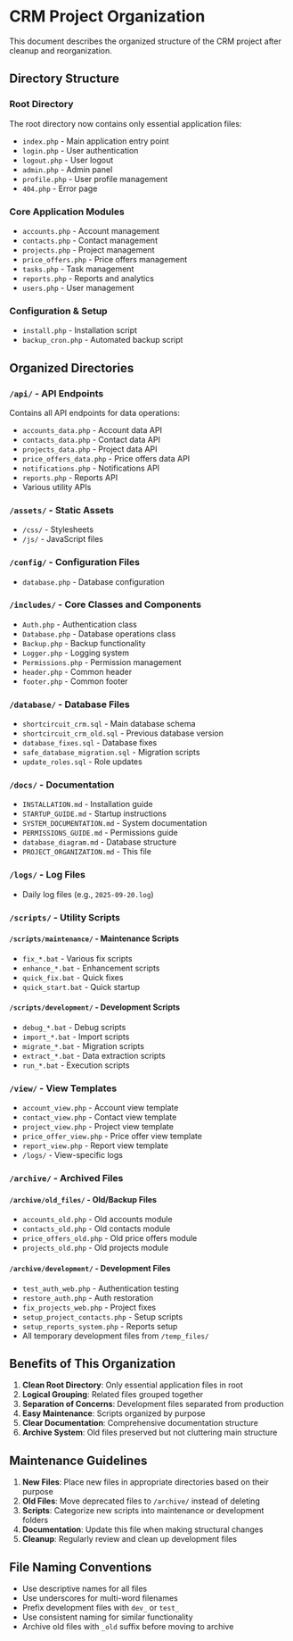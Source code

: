 # CRM Project Organization

This document describes the organized structure of the CRM project after cleanup and reorganization.

## Directory Structure

### Root Directory
The root directory now contains only essential application files:
- `index.php` - Main application entry point
- `login.php` - User authentication
- `logout.php` - User logout
- `admin.php` - Admin panel
- `profile.php` - User profile management
- `404.php` - Error page

### Core Application Modules
- `accounts.php` - Account management
- `contacts.php` - Contact management
- `projects.php` - Project management
- `price_offers.php` - Price offers management
- `tasks.php` - Task management
- `reports.php` - Reports and analytics
- `users.php` - User management

### Configuration & Setup
- `install.php` - Installation script
- `backup_cron.php` - Automated backup script

## Organized Directories

### `/api/` - API Endpoints
Contains all API endpoints for data operations:
- `accounts_data.php` - Account data API
- `contacts_data.php` - Contact data API
- `projects_data.php` - Project data API
- `price_offers_data.php` - Price offers data API
- `notifications.php` - Notifications API
- `reports.php` - Reports API
- Various utility APIs

### `/assets/` - Static Assets
- `/css/` - Stylesheets
- `/js/` - JavaScript files

### `/config/` - Configuration Files
- `database.php` - Database configuration

### `/includes/` - Core Classes and Components
- `Auth.php` - Authentication class
- `Database.php` - Database operations class
- `Backup.php` - Backup functionality
- `Logger.php` - Logging system
- `Permissions.php` - Permission management
- `header.php` - Common header
- `footer.php` - Common footer

### `/database/` - Database Files
- `shortcircuit_crm.sql` - Main database schema
- `shortcircuit_crm_old.sql` - Previous database version
- `database_fixes.sql` - Database fixes
- `safe_database_migration.sql` - Migration scripts
- `update_roles.sql` - Role updates

### `/docs/` - Documentation
- `INSTALLATION.md` - Installation guide
- `STARTUP_GUIDE.md` - Startup instructions
- `SYSTEM_DOCUMENTATION.md` - System documentation
- `PERMISSIONS_GUIDE.md` - Permissions guide
- `database_diagram.md` - Database structure
- `PROJECT_ORGANIZATION.md` - This file

### `/logs/` - Log Files
- Daily log files (e.g., `2025-09-20.log`)

### `/scripts/` - Utility Scripts
#### `/scripts/maintenance/` - Maintenance Scripts
- `fix_*.bat` - Various fix scripts
- `enhance_*.bat` - Enhancement scripts
- `quick_fix.bat` - Quick fixes
- `quick_start.bat` - Quick startup

#### `/scripts/development/` - Development Scripts
- `debug_*.bat` - Debug scripts
- `import_*.bat` - Import scripts
- `migrate_*.bat` - Migration scripts
- `extract_*.bat` - Data extraction scripts
- `run_*.bat` - Execution scripts

### `/view/` - View Templates
- `account_view.php` - Account view template
- `contact_view.php` - Contact view template
- `project_view.php` - Project view template
- `price_offer_view.php` - Price offer view template
- `report_view.php` - Report view template
- `/logs/` - View-specific logs

### `/archive/` - Archived Files
#### `/archive/old_files/` - Old/Backup Files
- `accounts_old.php` - Old accounts module
- `contacts_old.php` - Old contacts module
- `price_offers_old.php` - Old price offers module
- `projects_old.php` - Old projects module

#### `/archive/development/` - Development Files
- `test_auth_web.php` - Authentication testing
- `restore_auth.php` - Auth restoration
- `fix_projects_web.php` - Project fixes
- `setup_project_contacts.php` - Setup scripts
- `setup_reports_system.php` - Reports setup
- All temporary development files from `/temp_files/`

## Benefits of This Organization

1. **Clean Root Directory**: Only essential application files in root
2. **Logical Grouping**: Related files grouped together
3. **Separation of Concerns**: Development files separated from production
4. **Easy Maintenance**: Scripts organized by purpose
5. **Clear Documentation**: Comprehensive documentation structure
6. **Archive System**: Old files preserved but not cluttering main structure

## Maintenance Guidelines

1. **New Files**: Place new files in appropriate directories based on their purpose
2. **Old Files**: Move deprecated files to `/archive/` instead of deleting
3. **Scripts**: Categorize new scripts into maintenance or development folders
4. **Documentation**: Update this file when making structural changes
5. **Cleanup**: Regularly review and clean up development files

## File Naming Conventions

- Use descriptive names for all files
- Use underscores for multi-word filenames
- Prefix development files with `dev_` or `test_`
- Use consistent naming for similar functionality
- Archive old files with `_old` suffix before moving to archive
